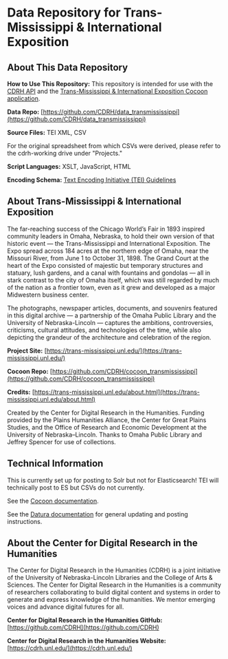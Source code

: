# Data Repository for Trans-Mississippi & International Exposition

## About This Data Repository

**How to Use This Repository:** This repository is intended for use with the [CDRH API](https://github.com/CDRH/api) and the [Trans-Mississippi & International Exposition Cocoon application](https://github.com/CDRH/cocoon_transmississippi).

**Data Repo:** [https://github.com/CDRH/data_transmississippi](https://github.com/CDRH/data_transmississippi)

**Source Files:** TEI XML, CSV

For the original spreadsheet from which CSVs were derived, please refer to the cdrh-working drive under "Projects."

**Script Languages:** XSLT, JavaScript, HTML

**Encoding Schema:** [Text Encoding Initiative (TEI) Guidelines](https://tei-c.org/release/doc/tei-p5-doc/en/html/index.html)

## About Trans-Mississippi & International Exposition

The far-reaching success of the Chicago World’s Fair in 1893 inspired community leaders in Omaha, Nebraska, to hold their own version of that historic event — the Trans-Mississippi and International Exposition. The Expo spread across 184 acres at the northern edge of Omaha, near the Missouri River, from June 1 to October 31, 1898. The Grand Court at the heart of the Expo consisted of majestic but temporary structures and statuary, lush gardens, and a canal with fountains and gondolas — all in stark contrast to the city of Omaha itself, which was still regarded by much of the nation as a frontier town, even as it grew and developed as a major Midwestern business center.

The photographs, newspaper articles, documents, and souvenirs featured in this digital archive — a partnership of the Omaha Public Library and the University of Nebraska-Lincoln — captures the ambitions, controversies, criticisms, cultural attitudes, and technologies of the time, while also depicting the grandeur of the architecture and celebration of the region.

**Project Site:** [https://trans-mississippi.unl.edu/](https://trans-mississippi.unl.edu/)

**Cocoon Repo:** [https://github.com/CDRH/cocoon_transmississippi](https://github.com/CDRH/cocoon_transmississippi)

**Credits:** [https://trans-mississippi.unl.edu/about.html](https://trans-mississippi.unl.edu/about.html)

Created by the Center for Digital Research in the Humanities.
Funding provided by the Plains Humanities Alliance, the Center for Great Plains Studies, and the
Office of Research and Economic Development at the University of Nebraska–Lincoln.
Thanks to Omaha Public Library and Jeffrey Spencer for use of collections.

## Technical Information

This is currently set up for posting to Solr but not for Elasticsearch! TEI will technically post to ES but CSVs do not currently.

See the [Cocoon documentation](https://cocoon.apache.org/).

See the [Datura documentation](https://github.com/CDRH/datura) for general updating and posting instructions. 

## About the Center for Digital Research in the Humanities

The Center for Digital Research in the Humanities (CDRH) is a joint initiative of the University of Nebraska-Lincoln Libraries and the College of Arts & Sciences. The Center for Digital Research in the Humanities is a community of researchers collaborating to build digital content and systems in order to generate and express knowledge of the humanities. We mentor emerging voices and advance digital futures for all.

**Center for Digital Research in the Humanities GitHub:** [https://github.com/CDRH](https://github.com/CDRH)

**Center for Digital Research in the Humanities Website:** [https://cdrh.unl.edu/](https://cdrh.unl.edu/)
